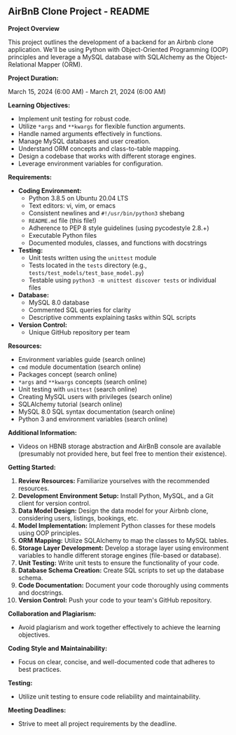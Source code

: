 ## AirBnB Clone Project - README

**Project Overview**

This project outlines the development of a backend for an Airbnb clone application. We'll be using Python with Object-Oriented Programming (OOP) principles and leverage a MySQL database with SQLAlchemy as the Object-Relational Mapper (ORM).

**Project Duration:**

March 15, 2024 (6:00 AM) - March 21, 2024 (6:00 AM)

**Learning Objectives:**

* Implement unit testing for robust code.
* Utilize `*args` and `**kwargs` for flexible function arguments.
* Handle named arguments effectively in functions.
* Manage MySQL databases and user creation.
* Understand ORM concepts and class-to-table mapping.
* Design a codebase that works with different storage engines.
* Leverage environment variables for configuration.

**Requirements:**

* **Coding Environment:**
    * Python 3.8.5 on Ubuntu 20.04 LTS
    * Text editors: vi, vim, or emacs
    * Consistent newlines and `#!/usr/bin/python3` shebang
    * `README.md` file (this file!)
    * Adherence to PEP 8 style guidelines (using pycodestyle 2.8.+)
    * Executable Python files
    * Documented modules, classes, and functions with docstrings
* **Testing:**
    * Unit tests written using the `unittest` module
    * Tests located in the `tests` directory (e.g., `tests/test_models/test_base_model.py`)
    * Testable using `python3 -m unittest discover tests` or individual files
* **Database:**
    * MySQL 8.0 database
    * Commented SQL queries for clarity
    * Descriptive comments explaining tasks within SQL scripts
* **Version Control:**
    * Unique GitHub repository per team

**Resources:**

* Environment variables guide (search online)
* `cmd` module documentation (search online)
* Packages concept (search online)
* `*args` and `**kwargs` concepts (search online)
* Unit testing with `unittest` (search online)
* Creating MySQL users with privileges (search online)
* SQLAlchemy tutorial (search online)
* MySQL 8.0 SQL syntax documentation (search online)
* Python 3 and environment variables (search online)

**Additional Information:**

* Videos on HBNB storage abstraction and AirBnB console are available (presumably not provided here, but feel free to mention their existence).

**Getting Started:**

1. **Review Resources:** Familiarize yourselves with the recommended resources.
2. **Development Environment Setup:** Install Python, MySQL, and a Git client for version control.
3. **Data Model Design:** Design the data model for your Airbnb clone, considering users, listings, bookings, etc.
4. **Model Implementation:** Implement Python classes for these models using OOP principles.
5. **ORM Mapping:** Utilize SQLAlchemy to map the classes to MySQL tables.
6. **Storage Layer Development:** Develop a storage layer using environment variables to handle different storage engines (file-based or database).
7. **Unit Testing:** Write unit tests to ensure the functionality of your code.
8. **Database Schema Creation:** Create SQL scripts to set up the database schema.
9. **Code Documentation:** Document your code thoroughly using comments and docstrings.
10. **Version Control:** Push your code to your team's GitHub repository.

**Collaboration and Plagiarism:**

* Avoid plagiarism and work together effectively to achieve the learning objectives.

**Coding Style and Maintainability:**

* Focus on clear, concise, and well-documented code that adheres to best practices.

**Testing:**

* Utilize unit testing to ensure code reliability and maintainability.

**Meeting Deadlines:**

* Strive to meet all project requirements by the deadline.
